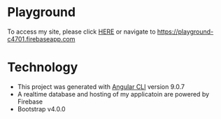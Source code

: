 # Playground

To access my site, please click [HERE](https://playground-c4701.firebaseapp.com) or navigate to https://playground-c4701.firebaseapp.com

# Technology 
- This project was generated with [Angular CLI](https://github.com/angular/angular-cli) version 9.0.7 
- A realtime database and hosting of my applicatoin are powered by Firebase
- Bootstrap v4.0.0



